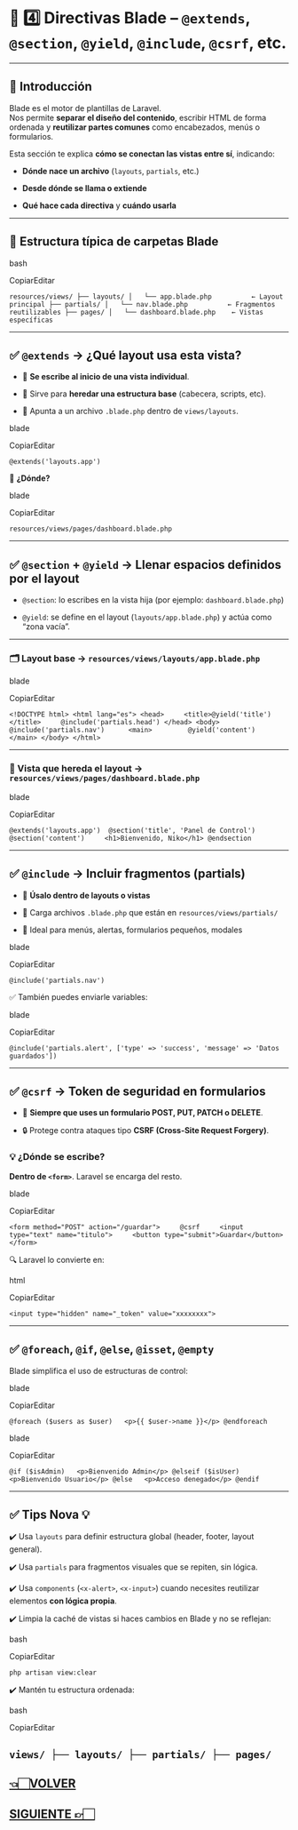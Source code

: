 # 🧩 4️⃣ Directivas Blade – `@extends`, `@section`, `@yield`, `@include`, `@csrf`, etc.

---

## 🧭 Introducción

Blade es el motor de plantillas de Laravel.  
Nos permite **separar el diseño del contenido**, escribir HTML de forma ordenada y **reutilizar partes comunes** como encabezados, menús o formularios.

Esta sección te explica **cómo se conectan las vistas entre sí**, indicando:

- **Dónde nace un archivo** (`layouts`, `partials`, etc.)
    
- **Desde dónde se llama o extiende**
    
- **Qué hace cada directiva** y **cuándo usarla**
    

---

## 🧱 Estructura típica de carpetas Blade

bash

CopiarEditar

`resources/views/ ├── layouts/ │   └── app.blade.php          ← Layout principal ├── partials/ │   └── nav.blade.php          ← Fragmentos reutilizables ├── pages/ │   └── dashboard.blade.php    ← Vistas específicas`

---

## ✅ `@extends` → ¿Qué layout usa esta vista?

- 📌 **Se escribe al inicio de una vista individual**.
    
- 🔁 Sirve para **heredar una estructura base** (cabecera, scripts, etc).
    
- 🧭 Apunta a un archivo `.blade.php` dentro de `views/layouts`.
    

blade

CopiarEditar

`@extends('layouts.app')`

🧠 **¿Dónde?**

blade

CopiarEditar

`resources/views/pages/dashboard.blade.php`

---

## ✅ `@section` + `@yield` → Llenar espacios definidos por el layout

- `@section`: lo escribes en la vista hija (por ejemplo: `dashboard.blade.php`)
    
- `@yield`: se define en el layout (`layouts/app.blade.php`) y actúa como “zona vacía”.
    

---

### 🗂️ Layout base → `resources/views/layouts/app.blade.php`

blade

CopiarEditar

`<!DOCTYPE html> <html lang="es"> <head>     <title>@yield('title')</title>     @include('partials.head') </head> <body>     @include('partials.nav')      <main>         @yield('content')     </main> </body> </html>`

---

### 🧾 Vista que hereda el layout → `resources/views/pages/dashboard.blade.php`

blade

CopiarEditar

`@extends('layouts.app')  @section('title', 'Panel de Control')  @section('content')     <h1>Bienvenido, Niko</h1> @endsection`

---

## ✅ `@include` → Incluir fragmentos (partials)

- 📌 **Úsalo dentro de layouts o vistas**
    
- 💾 Carga archivos `.blade.php` que están en `resources/views/partials/`
    
- 🧰 Ideal para menús, alertas, formularios pequeños, modales
    

blade

CopiarEditar

`@include('partials.nav')`

✅ También puedes enviarle variables:

blade

CopiarEditar

`@include('partials.alert', ['type' => 'success', 'message' => 'Datos guardados'])`

---

## ✅ `@csrf` → Token de seguridad en formularios

- 📌 **Siempre que uses un formulario POST, PUT, PATCH o DELETE**.
    
- 🔒 Protege contra ataques tipo **CSRF (Cross-Site Request Forgery)**.
    

### 💡 ¿Dónde se escribe?

**Dentro de `<form>`**. Laravel se encarga del resto.

blade

CopiarEditar

`<form method="POST" action="/guardar">     @csrf     <input type="text" name="titulo">     <button type="submit">Guardar</button> </form>`

🔍 Laravel lo convierte en:

html

CopiarEditar

`<input type="hidden" name="_token" value="xxxxxxxx">`

---

## ✅ `@foreach`, `@if`, `@else`, `@isset`, `@empty`

Blade simplifica el uso de estructuras de control:

blade

CopiarEditar

`@foreach ($users as $user)   <p>{{ $user->name }}</p> @endforeach`

blade

CopiarEditar

`@if ($isAdmin)   <p>Bienvenido Admin</p> @elseif ($isUser)   <p>Bienvenido Usuario</p> @else   <p>Acceso denegado</p> @endif`

---

## ✅ Tips Nova 💡

✔️ Usa `layouts` para definir estructura global (header, footer, layout general).

✔️ Usa `partials` para fragmentos visuales que se repiten, sin lógica.

✔️ Usa `components` (`<x-alert>`, `<x-input>`) cuando necesites reutilizar elementos **con lógica propia**.

✔️ Limpia la caché de vistas si haces cambios en Blade y no se reflejan:

bash

CopiarEditar

`php artisan view:clear`

✔️ Mantén tu estructura ordenada:

bash

CopiarEditar

`views/ ├── layouts/ ├── partials/ ├── pages/`
---

## [👈🏻VOLVER](Pasar%20datos%20con%20compact.md)

## [SIGUIENTE 👉🏻](índex%20Laravel%2012.md)